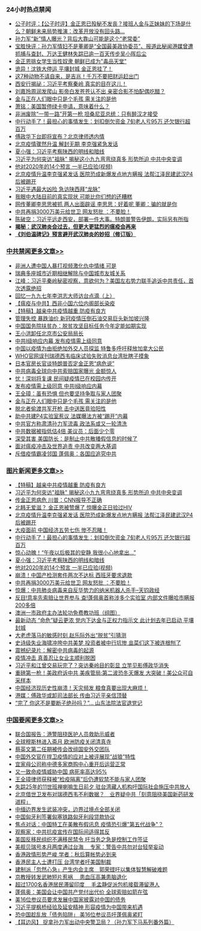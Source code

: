 <div class="catlist">
<h3>24小时热点禁闻</h3>
<ul>
<li><a href="https://github.com/fqnews/bnews/blob/master/bannedvideo/20200424/1318255.md">公子时评：【公子时评】金正恩已殁秘不发丧？接班人金与正妹妹的下场是什么？朝鲜未来局势推演：改革开放没有回头路... </a></li>
<li><a href="https://github.com/fqnews/bnews/blob/master/cnnews/20200424/1318458.md">孙力军“新”情人曝光？背后大靠山可能是这个“老常委”</a></li>
<li><a href="https://github.com/fqnews/bnews/blob/master/bannedvideo/20200424/1318337.md">宝胜快评：孙力军情妇不是董卿是“全国最美政协委员”、报道此秘闻港媒曾遭抓捕与查封、万达王健林失踪已逾一百天传步吴小晖后尘</a></li>
<li><a href="https://github.com/fqnews/bnews/blob/master/worldnews/20200424/1318392.md">金正恩挑女学生当性奴隶 朝鲜已成为&quot;毒品天堂&quot;</a></li>
<li><a href="https://github.com/fqnews/bnews/blob/master/worldnews/20200424/1318505.md">诡异！沈铁大停运 平壤封城 金正恩挂了！</a></li>
<li><a href="https://github.com/fqnews/bnews/blob/master/funmedia/20200424/1318214.md">这7种动物不请自来，是吉兆！千万不要把财运赶出门</a></li>
<li><a href="https://github.com/fqnews/bnews/blob/master/cbnews/20200424/1318426.md">西安行揭祕：习近平考察秦岭 真实的目在这儿！</a></li>
<li><a href="https://github.com/fqnews/bnews/blob/master/yule/20200424/1318178.md">刘嘉玲周润发爬山 影帝白发苍苍认不出 亲密合影不怕配偶吃醋？</a></li>
<li><a href="https://github.com/fqnews/bnews/blob/master/cbnews/20200424/1318550.md">金与正在人们眼中只是个毛孩 需关注的是他</a></li>
<li><a href="https://github.com/fqnews/bnews/blob/master/cbnews/20200424/1318206.md">萧铭：美国暂停绿卡申请，意味着什么？ </a></li>
<li><a href="https://github.com/fqnews/bnews/blob/master/cbnews/20200424/1318522.md">非洲废除“一带一路”开第一枪 坦桑尼亚总统：只有醉汉才接受</a></li>
<li><a href="https://github.com/fqnews/bnews/blob/master/topimagenews/20200424/1318549.md">中行动手了！最担心的事情发生：划扣倒欠资金 7旬老人亏95万 还欠银行超百万</a></li>
<li><a href="https://github.com/fqnews/bnews/blob/master/cbnews/20200424/1318471.md">傅政华下台即将宣布？北京律师透内情</a></li>
<li><a href="https://github.com/fqnews/bnews/blob/master/cbnews/20200424/1318504.md">北京疫情骤然升温 解封无期 李克强紧急发话</a></li>
<li><a href="https://github.com/fqnews/bnews/blob/master/topimagenews/20200424/1318515.md">夏小强：习近平考察陕西的明线和暗线</a></li>
<li><a href="https://github.com/fqnews/bnews/blob/master/topimagenews/20200424/1318647.md">习近平为何突访&quot;祖脉&quot; 揭秘这小九九弯弯绕真多 形势所迫 中共中央变调</a></li>
<li><a href="https://github.com/fqnews/bnews/blob/master/topimagenews/20200424/1318446.md">他对2020年的14个预言 一半已应验(视频)</a></li>
<li><a href="https://github.com/fqnews/bnews/blob/master/topimagenews/20200424/1318615.md">北京疫情升温李克强紧发话 医院恐成新爆发点地方瞒报 法帮江泽民建武汉P4后被踢开</a></li>
<li><a href="https://github.com/fqnews/bnews/blob/master/cbnews/20200424/1318477.md">习近平遇最大凶险 急访陕西拜“龙脉”</a></li>
<li><a href="https://github.com/fqnews/bnews/blob/master/cnnews/20200424/1318450.md">我眼中大陆目前的真实现状 可能比你们想的还糟糕</a></li>
<li><a href="https://github.com/fqnews/bnews/blob/master/yule/20200424/1318676.md">网传董卿李思思被抓 两人出面辟谣 李思思：好着呢 董卿：骗的就是你</a></li>
<li><a href="https://github.com/fqnews/bnews/blob/master/topimagenews/20200424/1318340.md">中共再捐3000万美元给世卫 网友怒批 ：不要脸！</a></li>
<li><a href="https://github.com/fqnews/bnews/blob/master/cbnews/20200424/1318236.md">陈破空：习近平远走西安，部署一件大事。特朗普警告伊朗，实际另有所指 </a></li>
<li><b><a href="https://github.com/fqnews/bnews/blob/master/comments/20200211/1275071.md" target="_blank">揭秘：武汉肺炎会过去，但更大更猛烈的瘟疫会再来</a></b></li>
<li><b><a href="https://github.com/fqnews/bnews/blob/master/comments/20200207/1272816.md" target="_blank">《刘伯温碑记》预言避开武汉肺炎的妙招（修订版）</a></b></li>
</ul>
</div>

<div class="catlist">
<h3><a href="https://github.com/fqnews/bnews/blob/master/cbnews/" target="_blank">中共禁闻</a><span><a href="https://github.com/fqnews/bnews/blob/master/cbnews/" target="_blank" rel="nofollow">更多文章>></a></span></h3>
<ul>
<li><a href="https://github.com/fqnews/bnews/blob/master/cbnews/20200425/1318778.md" target="_blank">非洲人遭中国人暴打视频激化仇中情绪 可是</a></li>
<li><a href="https://github.com/fqnews/bnews/blob/master/cbnews/20200425/1318750.md" target="_blank">瑞典多座城市近期相继解除与中国城市友城关系</a></li>
<li><a href="https://github.com/fqnews/bnews/blob/master/cbnews/20200424/1318749.md" target="_blank">江峰：习近平秦岭秘密视察，意欲何为？美国左右势力联手追诉中共责任，首次透露绝招</a></li>
<li><a href="https://github.com/fqnews/bnews/blob/master/cbnews/20200424/1318557.md" target="_blank">回忆一九九七年李洪志大师访台点滴（上）</a></li>
<li><a href="https://github.com/fqnews/bnews/blob/master/cbnews/20200424/1318688.md" target="_blank">【瘟疫与中共】西非小国六位内阁部长染疫</a></li>
<li><a href="https://github.com/fqnews/bnews/blob/master/comments/20200424/1318689.md" target="_blank">【特稿】越亲中共疫情越重 防疫有良方</a></li>
<li><a href="https://github.com/fqnews/bnews/blob/master/cbnews/20200424/1318720.md" target="_blank">管理失控 暴跌油价 新冠疫情压倒石油交易巨头新加坡兴隆</a></li>
<li><a href="https://github.com/fqnews/bnews/blob/master/cbnews/20200424/1318719.md" target="_blank">中国国务院扶贫办：脱贫攻坚目标任务今年定能如期实现</a></li>
<li><a href="https://github.com/fqnews/bnews/blob/master/cbnews/20200424/1318706.md" target="_blank">王小洪卸任北京市公安局局长</a></li>
<li><a href="https://github.com/fqnews/bnews/blob/master/cbnews/20200424/1318701.md" target="_blank">中共Ⅰ级响应内幕 发布疫情需上级同意</a></li>
<li><a href="https://github.com/fqnews/bnews/blob/master/cbnews/20200424/1318690.md" target="_blank">中国以疫情为由拒绝加外交人员探监 特鲁多呼吁释放加拿大公民</a></li>
<li><a href="https://github.com/fqnews/bnews/blob/master/cbnews/20200424/1318626.md" target="_blank">WHO官网误刊瑞德西韦临床试验失败消息台湾批瞎子摸象</a></li>
<li><a href="https://github.com/fqnews/bnews/blob/master/cbnews/20200424/1318620.md" target="_blank">日本官房长官谈特朗普否定金正恩“病危说”</a></li>
<li><a href="https://github.com/fqnews/bnews/blob/master/cbnews/20200424/1318611.md" target="_blank">中共病毒全球向中共索赔国家曝光 金额惊人</a></li>
<li><a href="https://github.com/fqnews/bnews/blob/master/cbnews/20200424/1318596.md" target="_blank">忧！深圳将复课 民间疑疫情已在校园内传开</a></li>
<li><a href="https://github.com/fqnews/bnews/blob/master/cbnews/20200424/1318580.md" target="_blank">发布疫情需上级同意 中共Ⅰ级响应内幕</a></li>
<li><a href="https://github.com/fqnews/bnews/blob/master/cbnews/20200424/1318571.md" target="_blank">王全璋：虽有恐惧 但也要坚持争取与家人团聚</a></li>
<li><a href="https://github.com/fqnews/bnews/blob/master/cbnews/20200424/1318550.md" target="_blank">金与正在人们眼中只是个毛孩 需关注的是他</a></li>
<li><a href="https://github.com/fqnews/bnews/blob/master/cbnews/20200424/1318537.md" target="_blank">脱北者偷渡共军开枪 击中送医竟验阳性</a></li>
<li><a href="https://github.com/fqnews/bnews/blob/master/cbnews/20200424/1318536.md" target="_blank">助中共建P4实验室惹议 法媒曝法方被“踢开”内幕</a></li>
<li><a href="https://github.com/fqnews/bnews/blob/master/cbnews/20200424/1318535.md" target="_blank">中共官方称肃清孙力军流毒 政法系或又一轮清洗</a></li>
<li><a href="https://github.com/fqnews/bnews/blob/master/cbnews/20200424/1318531.md" target="_blank">中共数据被指低估4倍 美议员：后面少个零</a></li>
<li><a href="https://github.com/fqnews/bnews/blob/master/cbnews/20200424/1318530.md" target="_blank">深受其害 美国防长：是制止中共散播假信息的时候了</a></li>
<li><a href="https://github.com/fqnews/bnews/blob/master/cbnews/20200424/1318524.md" target="_blank">面对瘟疫冲击及世界追责 中共改变两大基调</a></li>
<li><a href="https://github.com/fqnews/bnews/blob/master/cbnews/20200424/1318523.md" target="_blank">斥借疫情霸凌邻国 蓬佩奥：各国应追究中共</a></li>

</ul>
</div>
<div class="catlist">
<h3><a href="https://github.com/fqnews/bnews/blob/master/topimagenews/" target="_blank">图片新闻</a><span><a href="https://github.com/fqnews/bnews/blob/master/topimagenews/" target="_blank" rel="nofollow">更多文章>></a></span></h3>
<ul>
<li><a href="https://github.com/fqnews/bnews/blob/master/comments/20200424/1318689.md" target="_blank">【特稿】越亲中共疫情越重 防疫有良方</a></li>
<li><a href="https://github.com/fqnews/bnews/blob/master/topimagenews/20200424/1318647.md" target="_blank">习近平为何突访&quot;祖脉&quot; 揭秘这小九九弯弯绕真多 形势所迫 中共中央变调</a></li>
<li><a href="https://github.com/fqnews/bnews/blob/master/topimagenews/20200424/1318627.md" target="_blank">传金正恩病危 川普：CNN报导不正确</a></li>
<li><a href="https://github.com/fqnews/bnews/blob/master/topimagenews/20200424/1318621.md" target="_blank">北韩无爱滋？ 金正恩被赞爆了 惊曝金正日验过HIV</a></li>
<li><a href="https://github.com/fqnews/bnews/blob/master/topimagenews/20200424/1318615.md" target="_blank">北京疫情升温李克强紧发话 医院恐成新爆发点地方瞒报 法帮江泽民建武汉P4后被踢开</a></li>
<li><a href="https://github.com/fqnews/bnews/blob/master/topimagenews/20200424/1318560.md" target="_blank">大疫面前 中国经济五劳七伤 惨不忍睹！</a></li>
<li><a href="https://github.com/fqnews/bnews/blob/master/topimagenews/20200424/1318549.md" target="_blank">中行动手了！最担心的事情发生：划扣倒欠资金 7旬老人亏95万 还欠银行超百万</a></li>
<li><a href="https://github.com/fqnews/bnews/blob/master/topimagenews/20200424/1318548.md" target="_blank">惊心动魄！“午夜以后极其的安静 我很小心地拿出…”</a></li>
<li><a href="https://github.com/fqnews/bnews/blob/master/topimagenews/20200424/1318515.md" target="_blank">夏小强：习近平考察陕西的明线和暗线</a></li>
<li><a href="https://github.com/fqnews/bnews/blob/master/topimagenews/20200424/1318446.md" target="_blank">他对2020年的14个预言 一半已应验(视频)</a></li>
<li><a href="https://github.com/fqnews/bnews/blob/master/topimagenews/20200424/1318425.md" target="_blank">崩溃！中国产检测套件两次不达标 西班牙要求退款</a></li>
<li><a href="https://github.com/fqnews/bnews/blob/master/topimagenews/20200424/1318340.md" target="_blank">中共再捐3000万美元给世卫 网友怒批 ：不要脸！</a></li>
<li><a href="https://github.com/fqnews/bnews/blob/master/comments/20200423/1317726.md" target="_blank">惊爆：中共肺炎病毒来自反华势力的纳米机器人杀手&#8211;天钧政经</a></li>
<li><a href="https://github.com/fqnews/bnews/blob/master/topimagenews/20200423/1318096.md" target="_blank">反目!意率先索赔让世界参与 查!蓬佩奥首称涉多个实验室 内部文件曝哈市瞒报200多倍</a></li>
<li><a href="https://github.com/fqnews/bnews/blob/master/comments/20200423/1317910.md" target="_blank">澳洲一市政府主办法轮功免费教功班（组图）</a></li>
<li><a href="https://github.com/fqnews/bnews/blob/master/topimagenews/20200423/1318017.md" target="_blank">最新动态 “命危”疑云更浓 党内下达金与正权力指示文 此计划去年已启动 平壤封城</a></li>
<li><a href="https://github.com/fqnews/bnews/blob/master/topimagenews/20200423/1317960.md" target="_blank">大老虎落马的敏感时刻 赵乐际外出“脱贫”引猜测</a></li>
<li><a href="https://github.com/fqnews/bnews/blob/master/topimagenews/20200423/1317933.md" target="_blank">史诗级失业海啸冲垮中共美梦 投资者被中行坑惨 韭菜们这下被连根刨了</a></li>
<li><a href="https://github.com/fqnews/bnews/blob/master/comments/20200423/1310987.md" target="_blank">震撼纪录片：解密中共病毒的起源</a></li>
<li><a href="https://github.com/fqnews/bnews/blob/master/comments/20200422/1317445.md" target="_blank">疫情冲击 真善忍让女业主顺利脱困</a></li>
<li><a href="https://github.com/fqnews/bnews/blob/master/topimagenews/20200422/1317402.md" target="_blank">习近平和江曾交易玩完了？突访秦岭目的彰显 立竿见影傅政华消失</a></li>
<li><a href="https://github.com/fqnews/bnews/blob/master/topimagenews/20200422/1317371.md" target="_blank">重磅第一枪！美政府诉中共 美疾管局:第二波恐冬天爆发 大突破！美公众可自采样本</a></li>
<li><a href="https://github.com/fqnews/bnews/blob/master/topimagenews/20200422/1317262.md" target="_blank">中国经济现历史性崩溃！天灾频发 粮食真要出现大麻烦！</a></li>
<li><a href="https://github.com/fqnews/bnews/blob/master/topimagenews/20200422/1317242.md" target="_blank">港媒：傅政华或卸司法部长 传由习近平亲信顶替</a></li>
<li><a href="https://github.com/fqnews/bnews/blob/master/topimagenews/20200422/1317203.md" target="_blank">“完了 你这不是要断子绝孙吗？”… 山东法院法官退党记</a></li>

</ul>
</div>
<div class="catlist">
<h3><a href="https://github.com/fqnews/bnews/blob/master/headline/" target="_blank">中国要闻</a><span><a href="https://github.com/fqnews/bnews/blob/master/headline/" target="_blank" rel="nofollow">更多文章>></a></span></h3>
<ul>
<li><a href="https://github.com/fqnews/bnews/blob/master/headline/20200425/1318786.md" target="_blank">联合国报告：港警阻挠医护人员救助示威者</a></li>
<li><a href="https://github.com/fqnews/bnews/blob/master/headline/20200425/1318767.md" target="_blank">全球穆斯林进入斋月    欧洲防疫关闭清真寺</a></li>
<li><a href="https://github.com/fqnews/bnews/blob/master/headline/20200425/1318766.md" target="_blank">蔡英文第二任期被传会改组国安外交团队</a></li>
<li><a href="https://github.com/fqnews/bnews/blob/master/headline/20200425/1318759.md" target="_blank">中国外交官在捍卫疫情的应对上被评展现“战狼”特性</a></li>
<li><a href="https://github.com/fqnews/bnews/blob/master/headline/20200425/1318758.md" target="_blank">宜家母公司称中德多家商购中心重开后运营正常</a></li>
<li><a href="https://github.com/fqnews/bnews/blob/master/headline/20200424/1318644.md" target="_blank">又一致命疫情威胁中国 病死率高达95%</a></li>
<li><a href="https://github.com/fqnews/bnews/blob/master/headline/20200424/1318721.md" target="_blank">王全璋律师获释被“检疫隔离”后仍遭软禁不能与家人团聚</a></li>
<li><a href="https://github.com/fqnews/bnews/blob/master/headline/20200424/1318703.md" target="_blank">失踪25年的11世班禅喇嘛生日前夕     驻台湾藏人机构吁国际社会施压中共放人</a></li>
<li><a href="https://github.com/fqnews/bnews/blob/master/headline/20200424/1318702.md" target="_blank">北京借世卫发布对瑞德西韦不利数据？　业界疑中共「刻意阻挠美国新药研发进程」</a></li>
<li><a href="https://github.com/fqnews/bnews/blob/master/headline/20200424/1318694.md" target="_blank">中缅边界发生武装冲突，边界过境点全部关闭</a></li>
<li><a href="https://github.com/fqnews/bnews/blob/master/headline/20200424/1318691.md" target="_blank">中国匈牙利签署匈塞铁路匈牙利段贷款协议</a></li>
<li><a href="https://github.com/fqnews/bnews/blob/master/headline/20200424/1318686.md" target="_blank">焦点对话：中国特工在美散布假讯息 疫情恐引爆&quot;第五代战争&quot;？</a></li>
<li><a href="https://github.com/fqnews/bnews/blob/master/headline/20200424/1318685.md" target="_blank">观察家：中共抗疫宣传在国际间适得其反</a></li>
<li><a href="https://github.com/fqnews/bnews/blob/master/headline/20200424/1318684.md" target="_blank">美国反移民组织不满移民禁令 吁当务之急是控制工作签证</a></li>
<li><a href="https://github.com/fqnews/bnews/blob/master/headline/20200424/1318683.md" target="_blank">美舰贝瑞号本月两度通过台海　  专家：警告中共勿对台轻举妄动</a></li>
<li><a href="https://github.com/fqnews/bnews/blob/master/headline/20200424/1318682.md" target="_blank">香港政情形势严峻        学者：秋后算帐势必到来</a></li>
<li><a href="https://github.com/fqnews/bnews/blob/master/headline/20200424/1318681.md" target="_blank">香港民主人士遭打压 台湾学者吁美国制裁</a></li>
<li><a href="https://github.com/fqnews/bnews/blob/master/headline/20200424/1318678.md" target="_blank">建制派「忽然心急」产生内会主席　郭荣铿吁以集体智慧解破难题</a></li>
<li><a href="https://github.com/fqnews/bnews/blob/master/headline/20200424/1318651.md" target="_blank">京教授转发武肺短片惹祸　  患血压高兼患脑退化</a></li>
<li><a href="https://github.com/fqnews/bnews/blob/master/headline/20200424/1318650.md" target="_blank">超过1700名香港居民滞留印度   　毛孟静促派包机接载滞留港人</a></li>
<li><a href="https://github.com/fqnews/bnews/blob/master/headline/20200424/1318649.md" target="_blank">蓬佩奥：美国会让中国共产党付出代价     全球索赔如箭在弦</a></li>
<li><a href="https://github.com/fqnews/bnews/blob/master/headline/20200424/1318637.md" target="_blank">美16位参议员要求发展中国家披露对中国的债务</a></li>
<li><a href="https://github.com/fqnews/bnews/blob/master/headline/20200424/1318634.md" target="_blank">习近平提枫桥经验及延安精神  形容疫情为中国带来机遇</a></li>
<li><a href="https://github.com/fqnews/bnews/blob/master/headline/20200424/1318629.md" target="_blank">恐中国趁乱放「债务陷阱」   美16位参议员吁蓬佩奥紧盯</a></li>
<li><a href="https://github.com/fqnews/bnews/blob/master/headline/20200424/1318628.md" target="_blank">【耳边风】 捉拿孙力军出动中央警卫局？（孙力军下马系列番外篇）</a></li>

</ul>
</div>
